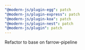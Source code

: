 ```yaml
---
"@modern-js/plugin-egg": patch
"@modern-js/plugin-express": patch
"@modern-js/plugin-koa": patch
"@modern-js/plugin-nest": patch
"@modern-js/plugin": patch
---
```


Refactor to base on farrow-pipeline
